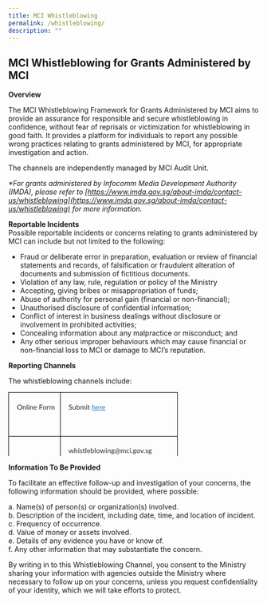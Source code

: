 ```yaml
---
title: MCI Whistleblowing
permalink: /whistleblowing/
description: ""
---
```

## MCI Whistleblowing for Grants Administered by MCI

**Overview**

The MCI Whistleblowing Framework for Grants Administered by MCI aims to provide an assurance for responsible and secure whistleblowing in confidence, without fear of reprisals or victimization for whistleblowing in good faith. It provides a platform for individuals to report any possible wrong practices relating to grants administered by MCI, for appropriate investigation and action.

The channels are independently managed by MCI Audit Unit.

*\*For grants administered by Infocomm Media Development Authority (IMDA), please refer to [https://www.imda.gov.sg/about-imda/contact-us/whistleblowing](https://www.imda.gov.sg/about-imda/contact-us/whistleblowing) for more information.*

**Reportable Incidents**  
Possible reportable incidents or concerns relating to grants administered by MCI can include but not limited to the following:

* Fraud or deliberate error in preparation, evaluation or review of financial statements and records, of falsification or fraudulent alteration of documents and submission of fictitious documents.  
* Violation of any law, rule, regulation or policy of the Ministry  
* Accepting, giving bribes or misappropriation of funds;  
* Abuse of authority for personal gain (financial or non-financial);  
* Unauthorised disclosure of confidential information;  
* Conflict of interest in business dealings without disclosure or involvement in prohibited activities;  
* Concealing information about any malpractice or misconduct; and  
* Any other serious improper behaviours which may cause financial or non-financial loss to MCI or damage to MCI’s reputation.

**Reporting Channels**

The whistleblowing channels include:

<table border="1" style="box-sizing: border-box; font-family: Lato, sans-serif; border-collapse: collapse; outline: 0px !important; color: rgb(33, 37, 41); font-size: 14px; font-style: normal; font-variant-ligatures: normal; font-variant-caps: normal; font-weight: 400; letter-spacing: normal; orphans: 2; text-align: left; text-transform: none; widows: 2; word-spacing: 0px; -webkit-text-stroke-width: 0px; white-space: normal; text-decoration-thickness: initial; text-decoration-style: initial; text-decoration-color: initial; width: 422.889px; border: none; height: 128px;"><tbody style="box-sizing: border-box; font-family: Lato, sans-serif; outline: 0px !important;"><tr style="box-sizing: border-box; font-family: Lato, sans-serif; outline: 0px !important;"><td style="box-sizing: border-box; font-family: Lato, sans-serif; outline: 0px !important; font-size: 14px; border: 1pt solid windowtext; background-image: url(&quot;ia&quot;); background-size: initial; background-origin: initial; background-clip: initial; padding: 13pt 8pt 13pt 12pt;"><p style="box-sizing: border-box; font-family: Lato, sans-serif; margin-top: 0px; margin-bottom: 30px !important; outline: 0px !important; background-color: transparent; color: rgb(42, 42, 42); line-height: 22px; font-size: 14px;">Online Form</p></td><td style="box-sizing: border-box; font-family: Lato, sans-serif; outline: 0px !important; font-size: 14px; border-top: 1pt solid windowtext; border-right: 1pt solid windowtext; border-bottom: 1pt solid windowtext; border-image: initial; border-left: none; background-image: url(&quot;ia&quot;); background-position: initial; background-size: initial; background-repeat: initial; background-attachment: initial; background-origin: initial; background-clip: initial; padding: 12.75pt 7.5pt 12.75pt 12pt;"><p style="box-sizing: border-box; font-family: Lato, sans-serif; margin-top: 0px; margin-bottom: 30px !important; outline: 0px !important; background-color: transparent; color: rgb(42, 42, 42); line-height: 22px; font-size: 14px;">Submit<span> </span><a href="https://form.gov.sg/#!/63058a7e2849920013fd1fbd" style="box-sizing: border-box; font-family: Lato, sans-serif; color: rgb(51, 122, 183); text-decoration: none; background-color: transparent; outline: 0px !important;"><span style="box-sizing: border-box; font-family: Lato, sans-serif; outline: 0px !important; font-style: inherit; font-weight: inherit; font-size: 14px; text-decoration: underline;">here</span></a></p></td></tr><tr style="box-sizing: border-box; font-family: Lato, sans-serif; outline: 0px !important;"><td style="box-sizing: border-box; font-family: Lato, sans-serif; outline: 0px !important; font-size: 14px; border: 1pt solid windowtext; background-image: url(&quot;ia&quot;); background-position: initial; background-size: initial; background-repeat: initial; background-attachment: initial; background-origin: initial; background-clip: initial; padding: 12.75pt 7.5pt 12.75pt 12pt;">Email</td><td style="box-sizing: border-box; font-family: Lato, sans-serif; outline: 0px !important; font-size: 14px; border-top: 1pt solid windowtext; border-right: 1pt solid windowtext; border-bottom: 1pt solid windowtext; border-image: initial; border-left: none; background-image: url(&quot;ia&quot;); background-position: initial; background-size: initial; background-repeat: initial; background-attachment: initial; background-origin: initial; background-clip: initial; padding: 12.75pt 7.5pt 12.75pt 12pt;"><p style="box-sizing: border-box; font-family: Lato, sans-serif; margin-top: 0px; margin-bottom: 30px !important; outline: 0px !important; background-color: transparent; color: rgb(42, 42, 42); line-height: 22px; font-size: 14px;">whistleblowing@mci.gov.sg</p><p style="box-sizing: border-box; font-family: Lato, sans-serif; margin-top: 0px; margin-bottom: 30px !important; outline: 0px !important; background-color: transparent; color: rgb(42, 42, 42); line-height: 22px; font-size: 14px;">Attention to: <strong style="box-sizing: border-box; font-family: Lato, sans-serif; font-weight: bolder; outline: 0px !important;">Director (Audit Unit)</strong></p></td></tr></tbody></table>

**Information To Be Provided**

To facilitate an effective follow-up and investigation of your concerns, the following information should be provided, where possible:

a. Name(s) of person(s) or organization(s) involved.  
b. Description of the incident, including date, time, and location of incident.  
c. Frequency of occurrence.  
d. Value of money or assets involved.  
e. Details of any evidence you have or know of.  
f. Any other information that may substantiate the concern.

By writing in to this Whistleblowing Channel, you consent to the Ministry sharing your information with agencies outside the Ministry where necessary to follow up on your concerns, unless you request confidentiality of your identity, which we will take efforts to protect.